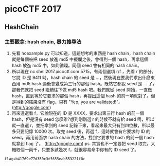 # picoCTF 2017
## HashChain
### 主要觀念: hash chain, 暴力搜尋法
1. 先看 hcexample.py 可以知道，這題想考的東西是 hash chain，hash chain 就是每個被把 seed 放進 md5 中攪爛之後，會得到一個 hash，再拿這個 hash 放進 md5 中，如此循環。同個 seed 會有相同的 hash chain。
2. 所以現在 nc shell2017.picoctf.com 5715，有兩個選項 r/f ，先看 r 的部分，它說 ID 是 9411 時，hash chain 的 seed 是 ...，然後現在要我們求出什麼東西用 md5 hash 過後會變成第三行的那個 hash。既然它都說 seed 是 ... 了，那我們就把 seed 繼續往下做 md5 hash 吧。我們就從 seed 開始，一直做 hash，直到等於它要求的那個 hash，再提出這個 hash 的前一項就對了。但是得到的結果沒有 flag，只有 "Yep, you are validated!"。
(http://google.com)
3. 再來選選看 f，它說現在的 ID 是 XXXX，要求出第三行 hash 的前一個 hash，但是沒有 seed 怎麼辦?想到剛剛選 r 的時候不就有給 seed 嗎，所以就一直選 r，並把拿到的 seed 記錄下來，看起來最大只有到四位數，所以最多只要記錄 10000 次。取完 seed 後，再選 f，這時就會有它要求的 ID 的 seed，再用前面求 hash chain 的方法，找到它要求的 hash 的前一個 hash 就拿到 flag 了。
(http://google.com)
ps. 其實也不一定要把 seed 取完，大概取個一兩千，只要多試幾次 f，就很容易命中你有的 ID seed 了。

```
flag=b41769e77d350c3d5655eab553221f0c
```